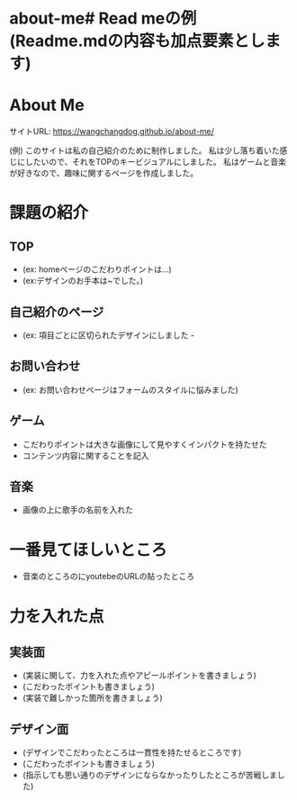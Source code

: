 # about-me# Read meの例(Readme.mdの内容も加点要素とします)

# About Me 

サイトURL: https://wangchangdog.github.io/about-me/

(例)
このサイトは私の自己紹介のために制作しました。
私は少し落ち着いた感じにしたいので、それをTOPのキービジュアルにしました。
私はゲームと音楽が好きなので、趣味に関するページを作成しました。


# 課題の紹介

## TOP

- (ex: homeページのこだわりポイントは...)
- (ex:デザインのお手本は~でした。)

## 自己紹介のページ

- (ex: 項目ごとに区切られたデザインにしました
-　

## お問い合わせ

- (ex: お問い合わせページはフォームのスタイルに悩みました)

## ゲーム

- こだわりポイントは大きな画像にして見やすくインパクトを持たせた
- コンテンツ内容に関することを記入

## 音楽

- 画像の上に歌手の名前を入れた

# 一番見てほしいところ

- 音楽のところのにyoutebeのURLの貼ったところ

# 力を入れた点

## 実装面

- (実装に関して、力を入れた点やアピールポイントを書きましょう)
- (こだわったポイントも書きましょう)
- (実装で難しかった箇所を書きましょう)

## デザイン面

- (デザインでこだわったところは一貫性を持たせるところです)
- (こだわったポイントも書きましょう)
- (指示しても思い通りのデザインにならなかったりしたところが苦戦しました)
